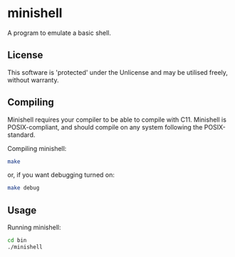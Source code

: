 minishell
=========
A program to emulate a basic shell.

License
-------
This software is 'protected' under the Unlicense and may be utilised freely,
without warranty.

Compiling
---------
Minishell requires your compiler to be able to compile with C11.
Minishell is POSIX-compliant, and should compile on any system following the
POSIX-standard.

Compiling minishell:
```bash
make
```
or, if you want debugging turned on:
```bash
make debug
```

Usage
-----
Running minishell:
```bash
cd bin
./minishell
```

